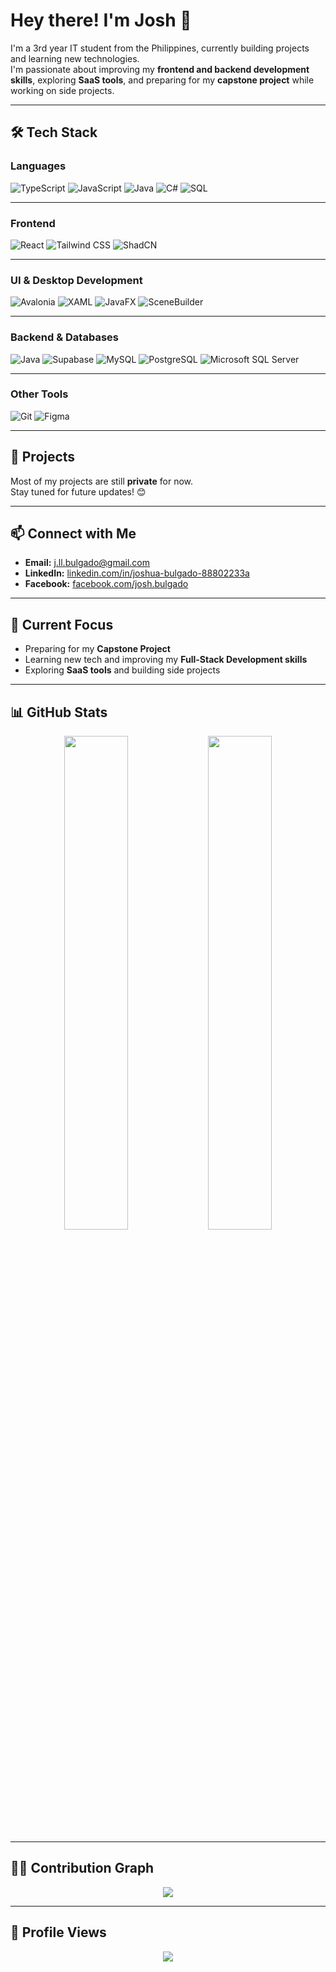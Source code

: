 # Hey there! I'm Josh 👋

I'm a 3rd year IT student from the Philippines, currently building projects and learning new technologies.  
I'm passionate about improving my **frontend and backend development skills**, exploring **SaaS tools**, and preparing for my **capstone project** while working on side projects.

---

## 🛠️ Tech Stack

### **Languages**

![TypeScript](https://img.shields.io/badge/-TypeScript-3178C6?logo=typescript&logoColor=white&style=for-the-badge)
![JavaScript](https://img.shields.io/badge/-JavaScript-F7DF1E?logo=javascript&logoColor=black&style=for-the-badge)
![Java](https://img.shields.io/badge/-Java-007396?logo=java&logoColor=white&style=for-the-badge)
![C#](https://img.shields.io/badge/-C%23-239120?logo=csharp&logoColor=white&style=for-the-badge)
![SQL](https://img.shields.io/badge/-SQL-CC2927?logo=databricks&logoColor=white&style=for-the-badge)

---

### **Frontend**

![React](https://img.shields.io/badge/-React-61DAFB?logo=react&logoColor=white&style=for-the-badge)
![Tailwind CSS](https://img.shields.io/badge/-Tailwind%20CSS-06B6D4?logo=tailwindcss&logoColor=white&style=for-the-badge)
![ShadCN](https://img.shields.io/badge/-ShadCN-000000?logo=radixui&logoColor=white&style=for-the-badge)

---

### **UI & Desktop Development**

![Avalonia](https://img.shields.io/badge/-Avalonia-512BD4?logo=dotnet&logoColor=white&style=for-the-badge)
![XAML](https://img.shields.io/badge/-XAML-0C54C1?logo=microsoft&logoColor=white&style=for-the-badge)
![JavaFX](https://img.shields.io/badge/-JavaFX-007396?logo=openjdk&logoColor=white&style=for-the-badge)
![SceneBuilder](https://img.shields.io/badge/-SceneBuilder-6DB33F?logo=java&logoColor=white&style=for-the-badge)

---

### **Backend & Databases**

![Java](https://img.shields.io/badge/-Java-007396?logo=java&logoColor=white&style=for-the-badge)
![Supabase](https://img.shields.io/badge/-Supabase-3ECF8E?logo=supabase&logoColor=white&style=for-the-badge)
![MySQL](https://img.shields.io/badge/-MySQL-4479A1?logo=mysql&logoColor=white&style=for-the-badge)
![PostgreSQL](https://img.shields.io/badge/-PostgreSQL-4169E1?logo=postgresql&logoColor=white&style=for-the-badge)
![Microsoft SQL Server](https://img.shields.io/badge/-MSSQL-CC2927?logo=microsoftsqlserver&logoColor=white&style=for-the-badge)

---

### **Other Tools**

![Git](https://img.shields.io/badge/-Git-F05032?logo=git&logoColor=white&style=for-the-badge)
![Figma](https://img.shields.io/badge/-Figma-F24E1E?logo=figma&logoColor=white&style=for-the-badge)

---

## 🚀 Projects

Most of my projects are still **private** for now.  
Stay tuned for future updates! 😊

---

## 📫 Connect with Me

- **Email:** j.ll.bulgado@gmail.com  
- **LinkedIn:** [linkedin.com/in/joshua-bulgado-88802233a](https://www.linkedin.com/in/joshua-bulgado-88802233a/)  
- **Facebook:** [facebook.com/josh.bulgado](https://www.facebook.com/josh.bulgado/)

---

## 🎯 Current Focus

- Preparing for my **Capstone Project**  
- Learning new tech and improving my **Full-Stack Development skills**  
- Exploring **SaaS tools** and building side projects  

---

## 📊 GitHub Stats

<p align="center">
  <img src="https://github-readme-stats.vercel.app/api?username=josh-bulgado&show_icons=true&theme=tokyonight" width="45%" />
  <img src="https://github-readme-streak-stats.herokuapp.com?user=josh-bulgado&theme=tokyonight" width="45%" />
</p>

---

## 🧑‍💻 Contribution Graph

<p align="center">
  <img src="https://github-readme-activity-graph.vercel.app/graph?username=josh-bulgado&theme=tokyo-night&area=true" />
</p>

---

## 👀 Profile Views

<p align="center">
  <img src="https://komarev.com/ghpvc/?username=josh-bulgado&label=Profile%20Views&color=0e75b6&style=flat" />
</p>
